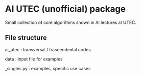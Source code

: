 # AI UTEC (unofficial) package

Small collection of core algorithms shown in AI lectures at UTEC.

## File structure

ai_utec : transversal / trascendental codes

data : input file for examples

_singles.py : examples, specific use cases